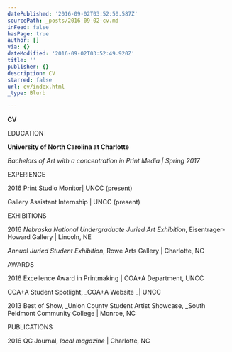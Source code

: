```yaml
---
datePublished: '2016-09-02T03:52:50.587Z'
sourcePath: _posts/2016-09-02-cv.md
inFeed: false
hasPage: true
author: []
via: {}
dateModified: '2016-09-02T03:52:49.920Z'
title: ''
publisher: {}
description: CV
starred: false
url: cv/index.html
_type: Blurb

---
```

**CV**

EDUCATION

**University of North Carolina at Charlotte**

_Bachelors of Art with a concentration in Print Media | Spring 2017_

EXPERIENCE

2016 Print Studio Monitor| UNCC (present)

Gallery Assistant Internship | UNCC (present)

EXHIBITIONS

2016 _Nebraska National Undergraduate Juried Art Exhibition_, Eisentrager-Howard Gallery | Lincoln, NE

_Annual Juried Student Exhibition_, Rowe Arts Gallery | Charlotte, NC

AWARDS

2016 Excellence Award in Printmaking | COA+A Department, UNCC

COA+A Student Spotlight, _COA+A Website _| UNCC

2013 Best of Show, _Union County Student Artist Showcase, _South Peidmont Community College | Monroe, NC

PUBLICATIONS

2016 QC Journal, _local magazine_ | Charlotte, NC